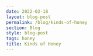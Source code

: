 ```yaml
---
date: 2022-02-18
layout: blog-post
permalink: /blog/kinds-of-honey
section: Blog
style: blog-post
tags: honey
title: Kinds of Honey
---
```

